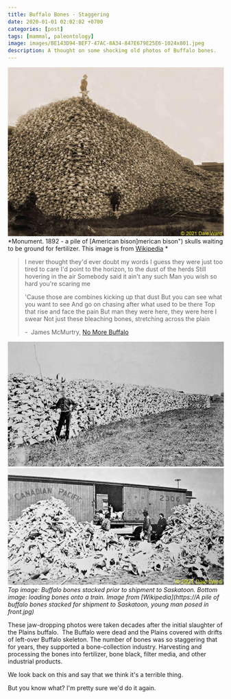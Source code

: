 ```yaml
---
title: Buffalo Bones - Staggering
date: 2020-01-01 02:02:02 +0700
categories: [post]
tags: [mammal, paleontology]
image: images/BE143D94-BEF7-47AC-8A34-847E679E25E6-1024x801.jpeg
description: A thought on some shocking old photos of Buffalo bones.
---
```


![](images/BE143D94-BEF7-47AC-8A34-847E679E25E6-1024x801.jpeg) 
*Monument. 1892 - a pile of [American bison]merican bison") skulls waiting to be ground for fertilizer. This image is from  [Wikipedia](https://en.wikipedia.org/wiki/American_bison#/media/File:Bison_skull_pile-restored.jpg) *

> I never thought they'd ever doubt my words I guess they were just too tired to care I'd point to the horizon, to the dust of the herds Still hovering in the air Somebody said it ain't any such Man you wish so hard you're scaring me
> 
> 'Cause those are combines kicking up that dust But you can see what you want to see And go on chasing after what used to be there Top that rise and face the pain But man they were here, they were here I swear Not just these bleaching bones, stretching across the plain
> 
> \-  James McMurtry, [No More Buffalo](https://m.youtube.com/watch?v=tIwfI3k8kV0)

![](images/623A958A-D56B-4207-A1EC-A67AA8C05A9D-911x1024.jpeg) *Top image: Buffalo bones stacked prior to shipment to Saskatoon. Bottom image: loading bones onto a train. Image from [Wikipedia](https://A pile of buffalo bones stacked for shipment to Saskatoon, young man posed in front.jpg)*

These jaw-dropping photos were taken decades after the initial slaughter of the Plains buffalo.  The Buffalo were dead and the Plains covered with drifts of left-over Buffalo skeleton. The number of bones was so staggering that for years, they supported a bone-collection industry. Harvesting and processing the bones into fertilizer, bone black, filter media, and other industrial products.

We look back on this and say that we think it's a terrible thing. 

But you know what? I'm pretty sure we'd do it again.